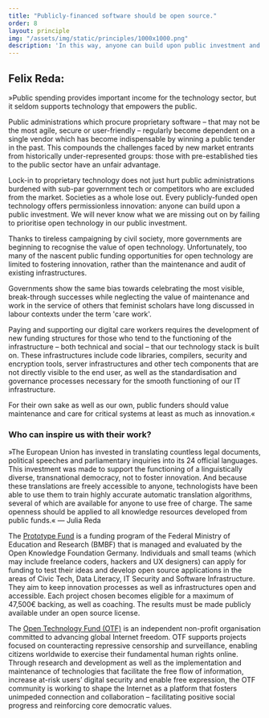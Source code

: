 ```yaml
---
title: "Publicly-financed software should be open source."
order: 8
layout: principle
img: "/assets/img/static/principles/1000x1000.png"
description: 'In this way, anyone can build upon public investment and create something new. Public funders have to value maintenance and care for critical systems at least as much as innovation.'
---
```


## Felix Reda:

»Public spending provides important income for the technology sector, but it seldom supports technology that empowers the public. 

Public administrations which procure proprietary software – that may not be the most agile, secure or user-friendly – regularly become dependent on a single vendor which has become indispensable by winning a public tender in the past. This compounds the challenges faced by new market entrants from historically under-represented groups: those with pre-established ties to the public sector have an unfair advantage.

Lock-in to proprietary technology does not just hurt public administrations burdened with sub-par government tech or competitors who are excluded from the market. Societies as a whole lose out. Every publicly-funded open technology offers permissionless innovation: anyone can build upon a public investment. We will never know what we are missing out on by failing to prioritise open technology in our public investment.

Thanks to tireless campaigning by civil society, more governments are beginning to recognise the value of open technology. Unfortunately, too many of the nascent public funding opportunities for open technology are limited to fostering innovation, rather than the maintenance and audit of existing infrastructures. 

Governments show the same bias towards celebrating the most visible, break-through successes while neglecting the value of maintenance and work in the service of others that feminist scholars have long discussed in labour contexts under the term 'care work'. 

Paying and supporting our digital care workers requires the development of new funding structures for those who tend to the functioning of the infrastructure – both technical and social – that our technology stack is built on. These infrastructures include code libraries, compilers, security and encryption tools, server infrastructures and other tech components that are not directly visible to the end user, as well as the standardisation and governance processes necessary for the smooth functioning of our IT infrastructure. 

For their own sake as well as our own, public funders should value maintenance and care for critical systems at least as much as innovation.«


<div class="principle-info-box" markdown="1">

### Who can inspire us with their work?

»The European Union has invested in translating countless legal documents, political speeches and parliamentary inquiries into its 24 official languages. This investment was made to support the functioning of a linguistically diverse, transnational democracy, not to foster innovation. And because these translations are freely accessible to anyone, technologists have been able to use them to train highly accurate automatic translation algorithms, several of which are available for anyone to use free of charge. The same openness should be applied to all knowledge resources developed from public funds.« — Julia Reda

The [Prototype Fund](https://prototypefund.de/en/) is a funding program of the Federal Ministry of Education and Research (BMBF) that is managed and evaluated by the Open Knowledge Foundation Germany. Individuals and small teams (which may include freelance coders, hackers and UX designers) can apply for funding to test their ideas and develop open source applications in the areas of Civic Tech, Data Literacy, IT Security and Software Infrastructure. They aim to keep innovation processes as well as infrastructures open and accessible. Each project chosen becomes eligible for a maximum of 47,500€ backing, as well as coaching. The results must be made publicly available under an open source license.

The [Open Technology Fund (OTF)](https://www.opentech.fund/) is an independent non-profit organisation committed to advancing global Internet freedom. OTF supports projects focused on counteracting repressive censorship and surveillance, enabling citizens worldwide to exercise their fundamental human rights online. Through research and development as well as the implementation and maintenance of technologies that facilitate the free flow of information, increase at-risk users’ digital security and enable free expression, the OTF community is working to shape the Internet as a platform that fosters unimpeded connection and collaboration – facilitating positive social progress and reinforcing core democratic values.

</div>







